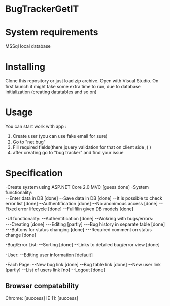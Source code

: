 # BugTrackerGetIT

# System requirements

MSSql local database

# Installing

Clone this repository or just load zip archive.
Open with Visual Studio.
On first launch it might take some extra time to run, due to database initialization (creating datatables and so on)

# Usage

You can start work with app :

1) Create user (you can use fake email for sure)
2) Go to "net bug"
3) Fill required fields(there jquery validation for that on client side ;) )
4) after creating go to "bug tracker" and find your issue

# Specification

-Create system using ASP.NET Core 2.0 MVC	[guess done]
-System functionality:						
--Enter data in DB							[done]
--Save data in DB							[done]
--It is possible to check error list		[done]
--Authentification							[done]
--No anonimous access						[done]
--Fixed error lifecycle						[done]
--Fullfilin given DB models					[done]

-UI functionality:
--Authentification							[done]
--Wokring with bugs/errors:					
---Creating									[done]
---Editing									[partly]
---Bug history in separate table			[done]
---Buttons for status changing				[done]
---Required comment on status change		[done]

-Bug/Error List:
--Sorting									[done]
--Links to detailed bug/error view			[done]

-User:
--Editing user information					[default]

-Each Page:
--New bug link								[done]
--Bug table link							[done]
--New user link								[partly]
--List of users link						[no]
--Logout									[done]


## Browser compatability

Chrome:	[success]
IE 11:	[success]


